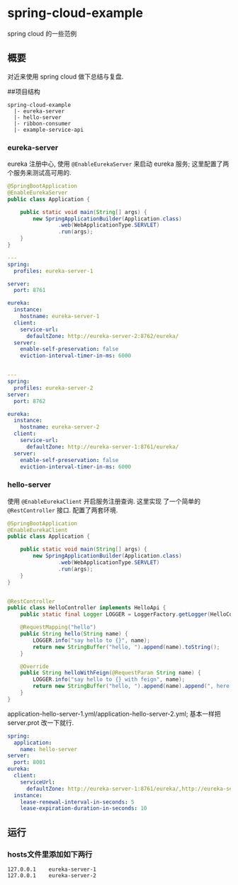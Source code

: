 # spring-cloud-example
spring cloud 的一些范例


## 概要
对近来使用 spring cloud 做下总结与复盘.


##项目结构
```
spring-cloud-example
  |- eureka-server
  |- hello-server
  |- ribbon-consumer
  |- example-service-api

```
### eureka-server
eureka 注册中心, 使用 `@EnableEurekaServer` 来启动 eureka 服务;  这里配置了两个服务来测试高可用的.

```java
@SpringBootApplication
@EnableEurekaServer
public class Application {

    public static void main(String[] args) {
        new SpringApplicationBuilder(Application.class)
                .web(WebApplicationType.SERVLET)
                .run(args);
    }
}
```

```yml
---
spring:
  profiles: eureka-server-1

server:
  port: 8761

eureka:
  instance:
    hostname: eureka-server-1
  client:
    service-url:
      defaultZone: http://eureka-server-2:8762/eureka/
  server:
    enable-self-preservation: false
    eviction-interval-timer-in-ms: 6000


---
spring:
  profiles: eureka-server-2
server:
  port: 8762

eureka:
  instance:
    hostname: eureka-server-2
  client:
    service-url:
      defaultZone: http://eureka-server-1:8761/eureka/
  server:
    enable-self-preservation: false
    eviction-interval-timer-in-ms: 6000

```

### hello-server
使用 `@EnableEurekaClient` 开启服务注册查询. 这里实现 了一个简单的 `@RestController` 接口. 配置了两套环境. 

```java
@SpringBootApplication
@EnableEurekaClient
public class Application {

    public static void main(String[] args) {
        new SpringApplicationBuilder(Application.class)
                .web(WebApplicationType.SERVLET)
                .run(args);
    }
}


@RestController
public class HelloController implements HelloApi {
    public static final Logger LOGGER = LoggerFactory.getLogger(HelloController.class);

    @RequestMapping("hello")
    public String hello(String name) {
        LOGGER.info("say hello to {}", name);
        return new StringBuffer("hello, ").append(name).toString();
    }

    @Override
    public String helloWithFeign(@RequestParam String name) {
        LOGGER.info("say hello to {} with feign", name);
        return new StringBuffer("hello, ").append(name).append(", here is feign.").toString();
    }
}

```

application-hello-server-1.yml/application-hello-server-2.yml; 基本一样把server.prot 改一下就行.
```yml
spring:
  application:
    name: hello-server
server:
  port: 8001
eureka:
  client:
    serviceUrl:
      defaultZone: http://eureka-server-1:8761/eureka/,http://eureka-server-2:8762/eureka/
  instance:
    lease-renewal-interval-in-seconds: 5
    lease-expiration-duration-in-seconds: 10

```

## 运行

### hosts文件里添加如下两行
```
127.0.0.1    eureka-server-1
127.0.0.1    eureka-server-2
```
